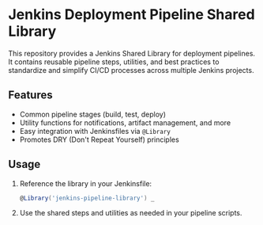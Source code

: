 # Jenkins Deployment Pipeline Shared Library

This repository provides a Jenkins Shared Library for deployment pipelines. It contains reusable pipeline steps, utilities, and best practices to standardize and simplify CI/CD processes across multiple Jenkins projects.

## Features

- Common pipeline stages (build, test, deploy)
- Utility functions for notifications, artifact management, and more
- Easy integration with Jenkinsfiles via `@Library`
- Promotes DRY (Don't Repeat Yourself) principles

## Usage

1. Reference the library in your Jenkinsfile:
    ```groovy
    @Library('jenkins-pipeline-library') _
    ```

2. Use the shared steps and utilities as needed in your pipeline scripts.

